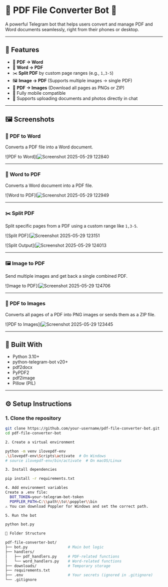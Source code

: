 # 📄 PDF File Converter Bot 🤖

A powerful Telegram bot that helps users convert and manage PDF and Word documents seamlessly, right from their phones or desktop.

---

## 🚀 Features

- 🔁 **PDF → Word**
- 🔁 **Word → PDF**
- ✂️ **Split PDF** by custom page ranges (e.g., `1,3-5`)
- 🖼️ **Image → PDF** (Supports multiple images → single PDF)
- 📸 **PDF → Images** (Download all pages as PNGs or ZIP)
- 📱 Fully mobile compatible
- 📂 Supports uploading documents and photos directly in chat

---

## 🖼️ Screenshots

### 🔁 PDF to Word

Converts a PDF file into a Word document.

![PDF to Word](![Screenshot 2025-05-29 122840](https://github.com/user-attachments/assets/2a198f66-980e-40d6-9924-62eca2a7e4be)


---

### 🔁 Word to PDF

Converts a Word document into a PDF file.

![Word to PDF](![Screenshot 2025-05-29 122949](https://github.com/user-attachments/assets/3be363ad-d72d-4f43-bd72-0b3c02e95b3b)


---

### ✂️ Split PDF

Split specific pages from a PDF using a custom range like `1,3-5`.

![Split PDF](![Screenshot 2025-05-29 123151](https://github.com/user-attachments/assets/85f9d11a-f81e-420a-a6b9-b401a123c694)

![Split Output](![Screenshot 2025-05-29 124013](https://github.com/user-attachments/assets/a34cee60-34f2-4516-86b9-8031ca6a1d95)


---

### 🖼️ Image to PDF

Send multiple images and get back a single combined PDF.

![Image to PDF](![Screenshot 2025-05-29 124706](https://github.com/user-attachments/assets/697f56a8-1876-4ad6-aa96-5fed29fab570)



---

### 📸 PDF to Images

Converts all pages of a PDF into PNG images or sends them as a ZIP file.

![PDF to Images](![Screenshot 2025-05-29 123445](https://github.com/user-attachments/assets/78643dc0-0629-4c77-9e35-c27318eb5cdb)


---

## 🧠 Built With

- Python 3.10+
- python-telegram-bot v20+
- pdf2docx
- PyPDF2
- pdf2image
- Pillow (PIL)

---

## ⚙️ Setup Instructions

### 1. Clone the repository

```bash
git clone https://github.com/your-username/pdf-file-converter-bot.git
cd pdf-file-converter-bot

2. Create a virtual environment

python -m venv ilovepdf-env
.\ilovepdf-env\Scripts\activate  # On Windows
# source ilovepdf-env/bin/activate  # On macOS/Linux

3. Install dependencies

pip install -r requirements.txt

4. Add environment variables
Create a .env file:
  BOT_TOKEN=your-telegram-bot-token
  POPPLER_PATH=C:\\path\\to\\poppler\\bin
⚠️ You can download Poppler for Windows and set the correct path.

5. Run the bot

python bot.py

📁 Folder Structure

pdf-file-converter-bot/
├── bot.py                  # Main bot logic
├── handlers/
│   ├── pdf_handlers.py     # PDF-related functions
│   └── word_handlers.py    # Word-related functions
├── downloads/              # Temporary storage
├── requirements.txt
├── .env                    # Your secrets (ignored in .gitignore)
└── .gitignore


